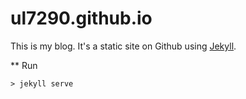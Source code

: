 ul7290.github.io
================
This is my blog. It's a static site on Github using [Jekyll](https://jekyllrb.com).

** Run

```
> jekyll serve
```
